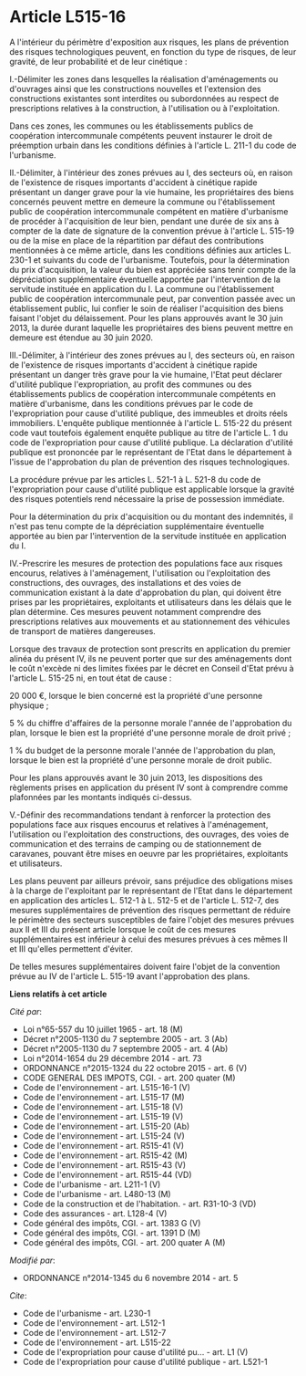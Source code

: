 # Article L515-16

A l'intérieur du périmètre d'exposition aux risques, les plans de prévention des risques technologiques peuvent, en fonction
du type de risques, de leur gravité, de leur probabilité et de leur cinétique : 

I.-Délimiter les zones dans lesquelles la réalisation d'aménagements ou d'ouvrages ainsi que les constructions nouvelles et
l'extension des constructions existantes sont interdites ou subordonnées au respect de prescriptions relatives à la
construction, à l'utilisation ou à l'exploitation. 

Dans ces zones, les communes ou les établissements publics de coopération intercommunale compétents peuvent instaurer le
droit de préemption urbain dans les conditions définies à l'article L. 211-1 du code de l'urbanisme. 

II.-Délimiter, à l'intérieur des zones prévues au I, des secteurs où, en raison de l'existence de risques importants
d'accident à cinétique rapide présentant un danger grave pour la vie humaine, les propriétaires des biens concernés peuvent
mettre en demeure la commune ou l'établissement public de coopération intercommunale compétent en matière d'urbanisme de
procéder à l'acquisition de leur bien, pendant une durée de six ans à compter de la date de signature de la convention prévue
à l'article L. 515-19 ou de la mise en place de la répartition par défaut des contributions mentionnées à ce même article,
dans les conditions définies aux articles L. 230-1 et suivants du code de l'urbanisme. Toutefois, pour la détermination du
prix d'acquisition, la valeur du bien est appréciée sans tenir compte de la dépréciation supplémentaire éventuelle apportée
par l'intervention de la servitude instituée en application du I. La commune ou l'établissement public de coopération
intercommunale peut, par convention passée avec un établissement public, lui confier le soin de réaliser l'acquisition des
biens faisant l'objet du délaissement. Pour les plans approuvés avant le 30 juin 2013, la durée durant laquelle les
propriétaires des biens peuvent mettre en demeure est étendue au 30 juin 2020. 

III.-Délimiter, à l'intérieur des zones prévues au I, des secteurs où, en raison de l'existence de risques importants
d'accident à cinétique rapide présentant un danger très grave pour la vie humaine, l'Etat peut déclarer d'utilité publique
l'expropriation, au profit des communes ou des établissements publics de coopération intercommunale compétents en matière
d'urbanisme, dans les conditions prévues par le code de l'expropriation pour cause d'utilité publique, des immeubles et
droits réels immobiliers. L'enquête publique mentionnée à l'article L. 515-22 du présent code vaut toutefois également
enquête publique au titre de l'article L. 1 du code de l'expropriation pour cause d'utilité publique. La déclaration
d'utilité publique est prononcée par le représentant de l'Etat dans le département à l'issue de l'approbation du plan de
prévention des risques technologiques. 

La procédure prévue par les articles L. 521-1 à L. 521-8 du code de l'expropriation pour cause d'utilité publique est
applicable lorsque la gravité des risques potentiels rend nécessaire la prise de possession immédiate. 

Pour la détermination du prix d'acquisition ou du montant des indemnités, il n'est pas tenu compte de la dépréciation
supplémentaire éventuelle apportée au bien par l'intervention de la servitude instituée en application du I. 

IV.-Prescrire les mesures de protection des populations face aux risques encourus, relatives à l'aménagement, l'utilisation
ou l'exploitation des constructions, des ouvrages, des installations et des voies de communication existant à la date
d'approbation du plan, qui doivent être prises par les propriétaires, exploitants et utilisateurs dans les délais que le plan
détermine. Ces mesures peuvent notamment comprendre des prescriptions relatives aux mouvements et au stationnement des
véhicules de transport de matières dangereuses. 

Lorsque des travaux de protection sont prescrits en application du premier alinéa du présent IV, ils ne peuvent porter que
sur des aménagements dont le coût n'excède ni des limites fixées par le décret en Conseil d'Etat prévu à l'article L. 515-25
ni, en tout état de cause : 

20 000 €, lorsque le bien concerné est la propriété d'une personne physique ; 

5 % du chiffre d'affaires de la personne morale l'année de l'approbation du plan, lorsque le bien est la propriété d'une
personne morale de droit privé ; 

1 % du budget de la personne morale l'année de l'approbation du plan, lorsque le bien est la propriété d'une personne morale
de droit public. 

Pour les plans approuvés avant le 30 juin 2013, les dispositions des règlements prises en application du présent IV sont à
comprendre comme plafonnées par les montants indiqués ci-dessus. 

V.-Définir des recommandations tendant à renforcer la protection des populations face aux risques encourus et relatives à
l'aménagement, l'utilisation ou l'exploitation des constructions, des ouvrages, des voies de communication et des terrains de
camping ou de stationnement de caravanes, pouvant être mises en oeuvre par les propriétaires, exploitants et utilisateurs. 

Les plans peuvent par ailleurs prévoir, sans préjudice des obligations mises à la charge de l'exploitant par le représentant
de l'Etat dans le département en application des articles L. 512-1 à L. 512-5 et de l'article L. 512-7, des mesures
supplémentaires de prévention des risques permettant de réduire le périmètre des secteurs susceptibles de faire l'objet des
mesures prévues aux II et III du présent article lorsque le coût de ces mesures supplémentaires est inférieur à celui des
mesures prévues à ces mêmes II et III qu'elles permettent d'éviter. 

De telles mesures supplémentaires doivent faire l'objet de la convention prévue au IV de l'article L. 515-19 avant
l'approbation des plans.

**Liens relatifs à cet article**

_Cité par_:

  - Loi n°65-557 du 10 juillet 1965 - art. 18 (M)
  - Décret n°2005-1130 du 7 septembre 2005 - art. 3 (Ab)
  - Décret n°2005-1130 du 7 septembre 2005 - art. 4 (Ab)
  - Loi n°2014-1654 du 29 décembre 2014 - art. 73
  - ORDONNANCE n°2015-1324 du 22 octobre 2015 - art. 6 (V)
  - CODE GENERAL DES IMPOTS, CGI. - art. 200 quater (M)
  - Code de l'environnement - art. L515-16-1 (V)
  - Code de l'environnement - art. L515-17 (M)
  - Code de l'environnement - art. L515-18 (V)
  - Code de l'environnement - art. L515-19 (V)
  - Code de l'environnement - art. L515-20 (Ab)
  - Code de l'environnement - art. L515-24 (V)
  - Code de l'environnement - art. R515-41 (V)
  - Code de l'environnement - art. R515-42 (M)
  - Code de l'environnement - art. R515-43 (V)
  - Code de l'environnement - art. R515-44 (VD)
  - Code de l'urbanisme - art. L211-1 (V)
  - Code de l'urbanisme - art. L480-13 (M)
  - Code de la construction et de l'habitation. - art. R31-10-3 (VD)
  - Code des assurances - art. L128-4 (V)
  - Code général des impôts, CGI. - art. 1383 G (V)
  - Code général des impôts, CGI. - art. 1391 D (M)
  - Code général des impôts, CGI. - art. 200 quater A (M)

_Modifié par_:

  - ORDONNANCE n°2014-1345 du 6 novembre 2014 - art. 5

_Cite_:

  - Code de l'urbanisme - art. L230-1
  - Code de l'environnement - art. L512-1
  - Code de l'environnement - art. L512-7
  - Code de l'environnement - art. L515-22
  - Code de l'expropriation pour cause d'utilité pu... - art. L1 (V)
  - Code de l'expropriation pour cause d'utilité publique - art. L521-1
